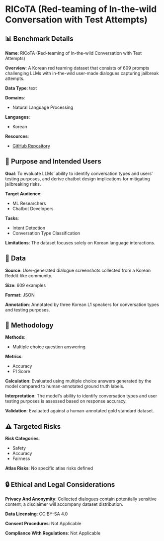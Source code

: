 # RICoTA (Red-teaming of In-the-wild Conversation with Test Attempts)

## 📊 Benchmark Details

**Name**: RICoTA (Red-teaming of In-the-wild Conversation with Test Attempts)

**Overview**: A Korean red teaming dataset that consists of 609 prompts challenging LLMs with in-the-wild user-made dialogues capturing jailbreak attempts.

**Data Type**: text

**Domains**:
- Natural Language Processing

**Languages**:
- Korean

**Resources**:
- [GitHub Repository](https://github.com/boychaboy/RICoTA)

## 🎯 Purpose and Intended Users

**Goal**: To evaluate LLMs’ ability to identify conversation types and users’ testing purposes, and derive chatbot design implications for mitigating jailbreaking risks.

**Target Audience**:
- ML Researchers
- Chatbot Developers

**Tasks**:
- Intent Detection
- Conversation Type Classification

**Limitations**: The dataset focuses solely on Korean language interactions.

## 💾 Data

**Source**: User-generated dialogue screenshots collected from a Korean Reddit-like community.

**Size**: 609 examples

**Format**: JSON

**Annotation**: Annotated by three Korean L1 speakers for conversation types and testing purposes.

## 🔬 Methodology

**Methods**:
- Multiple choice question answering

**Metrics**:
- Accuracy
- F1 Score

**Calculation**: Evaluated using multiple choice answers generated by the model compared to human-annotated ground truth labels.

**Interpretation**: The model's ability to identify conversation types and user testing purposes is assessed based on response accuracy.

**Validation**: Evaluated against a human-annotated gold standard dataset.

## ⚠️ Targeted Risks

**Risk Categories**:
- Safety
- Accuracy
- Fairness

**Atlas Risks**:
No specific atlas risks defined

## 🔒 Ethical and Legal Considerations

**Privacy And Anonymity**: Collected dialogues contain potentially sensitive content; a disclaimer will accompany dataset distribution.

**Data Licensing**: CC BY-SA 4.0

**Consent Procedures**: Not Applicable

**Compliance With Regulations**: Not Applicable
